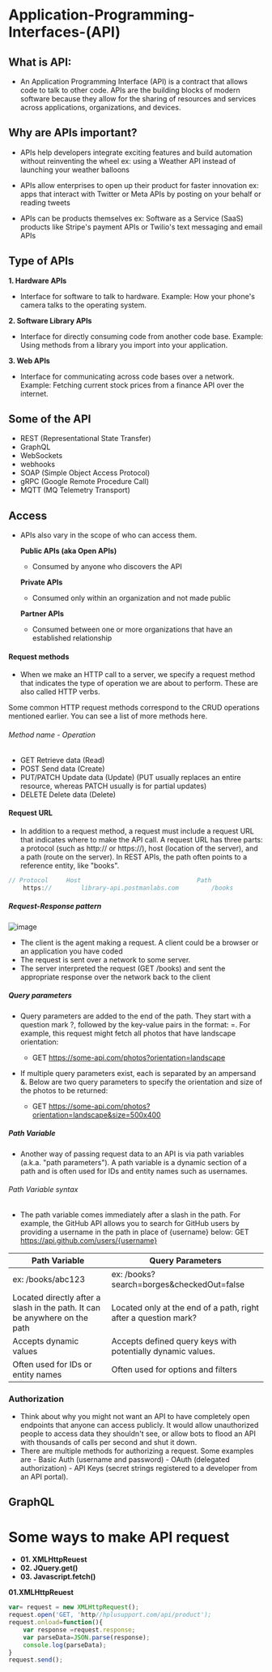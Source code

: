 # Application-Programming-Interfaces-(API)

## What is API:
- An Application Programming Interface (API) is a contract that allows code to talk to other code. APIs are the building blocks of modern software because they allow for the sharing of resources and services across applications, organizations, and devices.

## Why are APIs important?
- APIs help developers integrate exciting features and build automation without reinventing the wheel
ex: using a Weather API instead of launching your weather balloons

- APIs allow enterprises to open up their product for faster innovation
ex: apps that interact with Twitter or Meta APIs by posting on your behalf or reading tweets

- APIs can be products themselves
ex: Software as a Service (SaaS) products like Stripe's payment APIs or Twilio's text messaging and email APIs

## Type of APIs
  **1. Hardware APIs**
  - Interface for software to talk to hardware.
    Example: How your phone's camera talks to the operating system.

  **2. Software Library APIs**
  - Interface for directly consuming code from another code base.
    Example: Using methods from a library you import into your application.

 **3.  Web APIs**
  - Interface for communicating across code bases over a network.
    Example: Fetching current stock prices from a finance API over the internet.

## Some of the API 
  - REST (Representational State Transfer)
  - GraphQL
  - WebSockets
  - webhooks
  - SOAP (Simple Object Access Protocol)
  - gRPC (Google Remote Procedure Call)
  - MQTT (MQ Telemetry Transport)

## Access
 - APIs also vary in the scope of who can access them.

     **Public APIs (aka Open APIs)**
    - Consumed by anyone who discovers the API

    **Private APIs**
    - Consumed only within an organization and not made public

    **Partner APIs**
    - Consumed between one or more organizations that have an established relationship


#### Request methods
  - When we make an HTTP call to a server, we specify a request method that indicates the type of operation we are about to perform. These are also called HTTP verbs.

Some common HTTP request methods correspond to the CRUD operations mentioned earlier. You can see a list of more methods here.

###### Method name  - Operation
  - GET	Retrieve data (Read)
  - POST	Send data (Create)
  - PUT/PATCH	Update data (Update) (PUT usually replaces an entire resource, whereas PATCH usually is for partial updates)
  - DELETE	Delete data (Delete)

#### Request URL
  - In addition to a request method, a request must include a request URL that indicates where to make the API call. A request URL has three parts: a protocol (such as http:// or https://), host (location of the server), and a path (route on the server). In REST APIs, the path often points to a reference entity, like "books".
    
```javascript
// Protocol	    Host	                            Path
    https://	    library-api.postmanlabs.com	        /books
```

##### Request-Response pattern
  ![image](https://github.com/GayashanDeshapriya/Application-Programming-Interfaces-API-/assets/94686812/c62097db-4bed-4255-8535-cea830f7b3e0)
  - The client is the agent making a request. A client could be a browser or an application you have coded
  - The request is sent over a network to some server.
  - The server interpreted the request (GET /books) and sent the appropriate response over the network back to the client

##### Query parameters
- Query parameters are added to the end of the path. They start with a question mark ?, followed by the key-value pairs in the format: <key>=<value>. For example, this request might fetch all photos that have landscape orientation:
     - GET https://some-api.com/photos?orientation=landscape

- If multiple query parameters exist, each is separated by an ampersand &. Below are two query parameters to specify the orientation and size of the photos to be returned:
     - GET https://some-api.com/photos?orientation=landscape&size=500x400

##### Path Variable
   - Another way of passing request data to an API is via path variables (a.k.a. "path parameters"). A path variable is a dynamic section of a path and is often used for IDs and entity names such as usernames.

###### Path Variable syntax
- The path variable comes immediately after a slash in the path. For example, the GitHub API allows you to search for GitHub users by providing a username in the path in place of {username} below: 
    GET https://api.github.com/users/{username}

| Path Variable          | Query Parameters                                        |
|------------------------|---------------------------------------------------------|
| ex: /books/abc123      | ex: /books?search=borges&checkedOut=false              |
| Located directly after a slash in the path. It can be anywhere on the path | Located only at the end of a path, right after a question mark? |
| Accepts dynamic values | Accepts defined query keys with potentially dynamic values. |
| Often used for IDs or entity names | Often used for options and filters                       |


### Authorization
  - Think about why you might not want an API to have completely open endpoints that anyone can access publicly. It would allow unauthorized people to access data they shouldn't see, or allow bots to flood an API with thousands of calls per second and shut it down.
  - There are multiple methods for authorizing a request. Some examples are
            - Basic Auth (username and password)
            - OAuth (delegated authorization)
            - API Keys (secret strings registered to a developer from an API portal).

## GraphQL

# Some ways to make API request 
 - **01. XMLHttpReuest**
 - **02. JQuery.get()**
 - **03. Javascript.fetch()**

**01.XMLHttpReuest**
```javascript
var= request = new XMLHttpRequest();
request.open('GET, 'http//hplusupport.com/api/product');
request.onload=function(){
    var response =request.response;
    var parseData=JSON.parse(response);
    console.log(parseData);
}
request.send();
```
 
